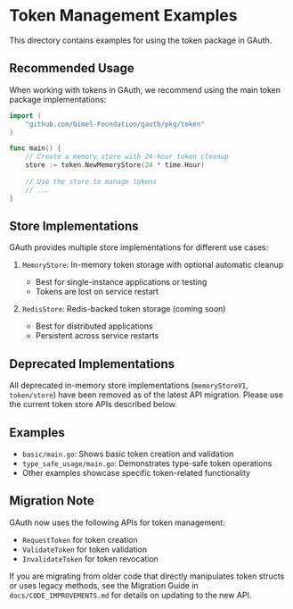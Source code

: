 # Token Management Examples

This directory contains examples for using the token package in GAuth.

## Recommended Usage

When working with tokens in GAuth, we recommend using the main token package implementations:

```go
import (
    "github.com/Gimel-Foundation/gauth/pkg/token"
)

func main() {
    // Create a memory store with 24-hour token cleanup
    store := token.NewMemoryStore(24 * time.Hour)
    
    // Use the store to manage tokens
    // ...
}
```

## Store Implementations

GAuth provides multiple store implementations for different use cases:

1. `MemoryStore`: In-memory token storage with optional automatic cleanup
   - Best for single-instance applications or testing
   - Tokens are lost on service restart

2. `RedisStore`: Redis-backed token storage (coming soon)
   - Best for distributed applications
   - Persistent across service restarts

## Deprecated Implementations

All deprecated in-memory store implementations (`memoryStoreV1`, `token/store`) have been removed as of the latest API migration. Please use the current token store APIs described below.

## Examples

- `basic/main.go`: Shows basic token creation and validation
- `type_safe_usage/main.go`: Demonstrates type-safe token operations
- Other examples showcase specific token-related functionality

## Migration Note

GAuth now uses the following APIs for token management:
- `RequestToken` for token creation
- `ValidateToken` for token validation
- `InvalidateToken` for token revocation

If you are migrating from older code that directly manipulates token structs or uses legacy methods, see the Migration Guide in `docs/CODE_IMPROVEMENTS.md` for details on updating to the new API.